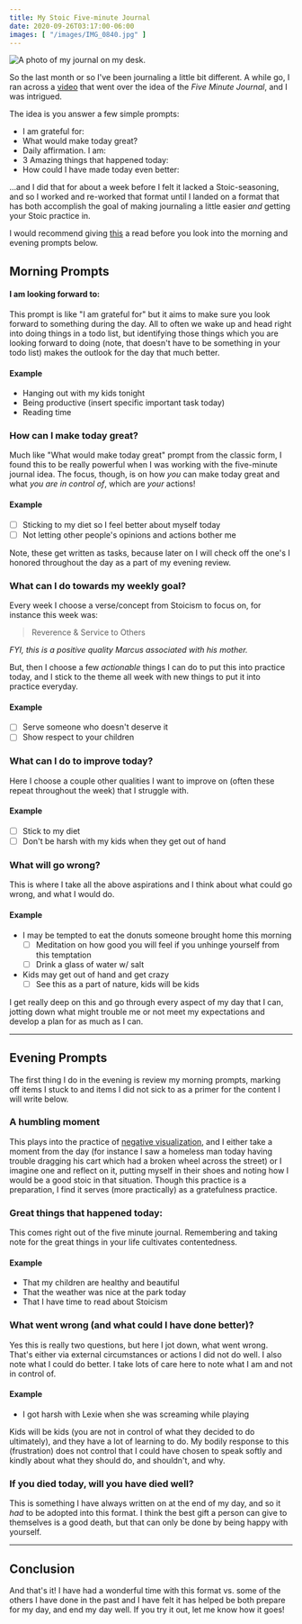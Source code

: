 ```yaml
---
title: My Stoic Five-minute Journal
date: 2020-09-26T03:17:00-06:00 
images: [ "/images/IMG_0840.jpg" ]
---
```


![A photo of my journal on my desk.](/images/IMG_0840.jpg)

So the last month or so I've been journaling a little bit different. A while go, I ran across a [video](https://www.youtube.com/watch?v=UFdR8w_R1HA) that went over the idea of the _Five Minute Journal_, and I was intrigued.

The idea is you answer a few simple prompts:

- I am grateful for:
- What would make today great?
- Daily affirmation. I am:
- 3 Amazing things that happened today:
- How could I have made today even better:

...and I did that for about a week before I felt it lacked a Stoic-seasoning, and so I worked and re-worked that format until I landed on a format that has both accomplish the goal of making journaling a little easier _and_ getting your Stoic practice in.

I would recommend giving [this](https://dailystoic.com/prepare-morning-review-evening/) a read before you look into the morning and evening prompts below.

## Morning Prompts

#### I am looking forward to:

This prompt is like "I am grateful for" but it aims to make sure you look forward to something during the day. All to often we wake up and head right into doing things in a todo list, but identifying those things which you are looking forward to doing (note, that doesn't have to be something in your todo list) makes the outlook for the day that much better.

#### Example

- Hanging out with my kids tonight
- Being productive (insert specific important task today)
- Reading time

### How can I make today great?

Much like "What would make today great" prompt from the classic form, I found this to be really powerful when I was working with the five-minute journal idea. The focus, though, is on how _you_ can make today great and what _you are in control of_, which are _your_ actions!

#### Example

- [ ] Sticking to my diet so I feel better about myself today
- [ ] Not letting other people's opinions and actions bother me

Note, these get written as tasks, because later on I will check off the one's I honored throughout the day as a part of my evening review.

### What can I do towards my weekly goal?

Every week I choose a verse/concept from Stoicism to focus on, for instance this week was:

> Reverence & Service to Others

_FYI, this is a positive quality Marcus associated with his mother._

But, then I choose a few _actionable_ things I can do to put this into practice today, and I stick to the theme all week with new things to put it into practice everyday.

#### Example

- [ ] Serve someone who doesn't deserve it
- [ ] Show respect to your children

### What can I do to improve today?

Here I choose a couple other qualities I want to improve on (often these repeat throughout the week) that I struggle with.

#### Example

- [ ] Stick to my diet
- [ ] Don't be harsh with my kids when they get out of hand

### What will go wrong?

This is where I take all the above aspirations and I think about what could go wrong, and what I would do.

#### Example

- I may be tempted to eat the donuts someone brought home this morning
    - [ ] Meditation on how good you will feel if you unhinge yourself from this temptation
    - [ ] Drink a glass of water w/ salt
- Kids may get out of hand and get crazy
    + [ ] See this as a part of nature, kids will be kids

I get really deep on this and go through every aspect of my day that I can, jotting down what might trouble me or not meet my expectations and develop a plan for as much as I can.

---

## Evening Prompts

The first thing I do in the evening is review my morning prompts, marking off items I stuck to and items I did not sick to as a primer for the content I will write below.

### A humbling moment

This plays into the practice of [negative visualization](https://dailystoic.com/premortem/), and I either take a moment from the day (for instance I saw a homeless man today having trouble dragging his cart which had a broken wheel across the street) or I imagine one and reflect on it, putting myself in their shoes and noting how I would be a good stoic in that situation. Though this practice is a preparation, I find it serves (more practically) as a gratefulness practice.

### Great things that happened today:

This comes right out of the five minute journal. Remembering and taking note for the great things in your life cultivates contentedness.

#### Example

- That my children are healthy and beautiful
- That the weather was nice at the park today
- That I have time to read about Stoicism

### What went wrong (and what could I have done better)?

Yes this is really two questions, but here I jot down, what went wrong. That's either via external circumstances or actions I did not do well. I also note what I could do better. I take lots of care here to note what I am and not in control of.

#### Example

- I got harsh with Lexie when she was screaming while playing

Kids will be kids (you are not in control of what they decided to do ultimately), and they have a lot of learning to do. My bodily response to this (frustration) does not control that I could have chosen to speak softly and kindly about what they should do, and shouldn't, and why.

### If you died today, will you have died well?

This is something I have always written on at the end of my day, and so it _had_ to be adopted into this format. I think the best gift a person can give to themselves is a good death, but that can only be done by being happy with yourself.

---

## Conclusion

And that's it! I have had a wonderful time with this format vs. some of the others I have done in the past and I have felt it has helped be both prepare for my day, and end my day well. If you try it out, let me know how it goes!
